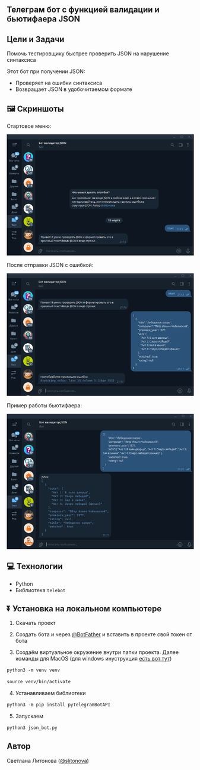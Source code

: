 <h2>Телеграм бот с функцией валидации и бьютифаера JSON</h2>

## Цели и Задачи
Помочь тестировщику быстрее проверить JSON на нарушение синтаксиса

Этот бот при получении JSON:
* Проверяет на ошибки синтаксиса
* Возвращает JSON в удобочитаемом формате

## 🖼 Скриншоты

Стартовое меню:

![image](https://raw.githubusercontent.com/slitonova/tg_json_validator_bot/refs/heads/main/Start.png)

После отправки JSON c ошибкой:

![image](https://raw.githubusercontent.com/slitonova/tg_json_validator_bot/refs/heads/main/error.png)

Пример работы бьютифаера:

![image](https://raw.githubusercontent.com/slitonova/tg_json_validator_bot/refs/heads/main/new.png)


## 💻 Технологии

* Python
* Библиотека `telebot`

## ⏬ Установка на локальном компьютере

1. Скачать проект
   
2. Создать бота и через [@BotFather](https://t.me/BotFather) и вставить в проекте свой токен от бота

3. Создаём виртуальное окружение внутри папки проекта.
Далее команды для MacOS (для windows инуструкция [есть вот тут](https://realpython.com/python-virtual-environments-a-primer/#create-it))

``` markdown
python3 -m venv venv
```

``` markdown
source venv/bin/activate
```
4. Устанавливаем библиотеки

``` markdown
python3 -m pip install pyTelegramBotAPI
```


5. Запускаем
``` markdown
python3 json_bot.py
```

## Автор

Светлана Литонова ([@slitonova](https://t.me/slitonova))

